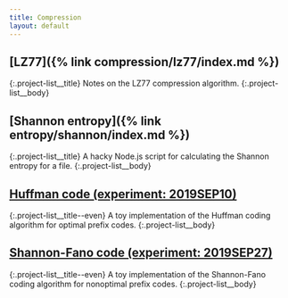 ```yaml
---
title: Compression
layout: default
---
```

## [LZ77]({% link compression/lz77/index.md %})
{:.project-list__title}
Notes on the LZ77 compression algorithm.
{:.project-list__body}

## [Shannon entropy]({% link entropy/shannon/index.md %})
{:.project-list__title}
A hacky Node.js script for calculating the Shannon entropy for a file.
{:.project-list__body}

## [Huffman code (experiment: 2019SEP10)](https://github.com/spacekitcat/huffman-code-2019SEP10)
{:.project-list__title--even}
A toy implementation of the Huffman coding algorithm for optimal prefix codes.
{:.project-list__body}

## [Shannon-Fano code (experiment: 2019SEP27)](https://github.com/spacekitcat/shannon-fano-code-2019SEP27)
{:.project-list__title--even}
A toy implementation of the Shannon-Fano coding algorithm for nonoptimal prefix codes.
{:.project-list__body}


